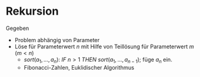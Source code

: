 # Rekursion

Gegeben
- Problem abhängig von Parameter
- Löse für Parameterwert $n$ mit Hilfe von Teillösung für Parameterwert $m$ $(m < n)$
	- $sort(a_1,...,a_n): \: IF \: n>1 \: THEN \: sort(a_1,...,a_{n-1});$    füge $a_n$ ein.
	- Fibonacci-Zahlen, Euklidischer Algorithmus